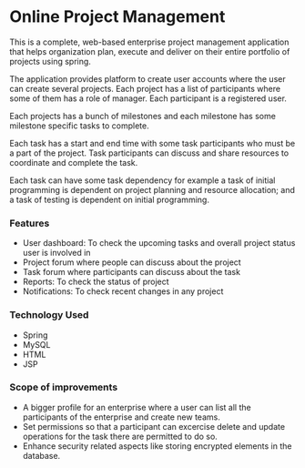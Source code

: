 # Online Project Management

This is a complete, web-based enterprise project management application that helps organization plan, execute and deliver on their entire portfolio of projects using spring.


The application provides platform to create user accounts where the user can create several projects. Each project has a list of participants where some of them has a role of manager. Each participant is a registered user. 

Each projects has a bunch of milestones and each milestone has some milestone specific tasks to complete. 

Each task has a start and end time with some task participants who must be a part of the project. Task participants can discuss and share resources to coordinate and complete the task.

Each task can have some task dependency for example a task of initial programming is dependent on project planning and resource allocation; and a task of testing is dependent on initial programming.

### Features
- User dashboard: To check the upcoming tasks and overall project status user is involved in
- Project forum where people can discuss about the project
- Task forum where participants can discuss about the task
- Reports: To check the status of project
- Notifications: To check recent changes in any project


### Technology Used
- Spring
- MySQL
- HTML
- JSP

### Scope of improvements
- A bigger profile for an enterprise where a user can list all the participants of the enterprise and create new teams.
- Set permissions so that a participant can excercise delete and update operations for the task there are permitted to do so.
- Enhance security related aspects like storing encrypted elements in the database.
